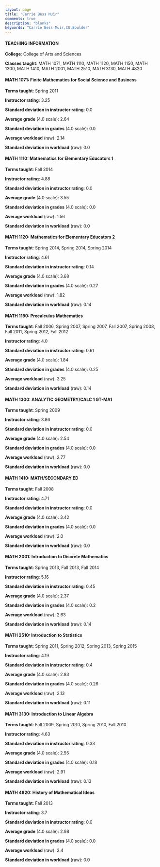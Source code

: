 ```yaml
---
layout: page
title: "Carrie Bess Muir" 
comments: true
description: "blanks"
keywords: "Carrie Bess Muir,CU,Boulder"
---
```

<head>
<script src="https://ajax.googleapis.com/ajax/libs/jquery/2.1.3/jquery.min.js"></script>
<script src="https://dl.dropboxusercontent.com/s/pc42nxpaw1ea4o9/highcharts.js?dl=0"></script>
<!-- <script src="../assets/js/highcharts.js"></script> -->
<style type="text/css">@font-face {
	font-family: "Bebas Neue";
	src: url(https://www.filehosting.org/file/details/544349/BebasNeue Regular.otf) format("opentype");
	}
	h1.Bebas { 
		font-family: "Bebas Neue", Verdana, Tahoma;
	}
</style>
</head>
	   
#### TEACHING INFORMATION

**College**: College of Arts and Sciences

**Classes taught**: MATH 1071, MATH 1110, MATH 1120, MATH 1150, MATH 1300, MATH 1410, MATH 2001, MATH 2510, MATH 3130, MATH 4820

#### MATH 1071: Finite Mathematics for Social Science and Business

**Terms taught**: Spring 2011

**Instructor rating**: 3.25

**Standard deviation in instructor rating**: 0.0

**Average grade** (4.0 scale): 2.64

**Standard deviation in grades** (4.0 scale): 0.0

**Average workload** (raw): 2.14

**Standard deviation in workload** (raw): 0.0

#### MATH 1110: Mathematics for Elementary Educators 1

**Terms taught**: Fall 2014

**Instructor rating**: 4.88

**Standard deviation in instructor rating**: 0.0

**Average grade** (4.0 scale): 3.55

**Standard deviation in grades** (4.0 scale): 0.0

**Average workload** (raw): 1.56

**Standard deviation in workload** (raw): 0.0

#### MATH 1120: Mathematics for Elementary Educators 2

**Terms taught**: Spring 2014, Spring 2014, Spring 2014

**Instructor rating**: 4.61

**Standard deviation in instructor rating**: 0.14

**Average grade** (4.0 scale): 3.68

**Standard deviation in grades** (4.0 scale): 0.27

**Average workload** (raw): 1.82

**Standard deviation in workload** (raw): 0.14

#### MATH 1150: Precalculus Mathematics

**Terms taught**: Fall 2006, Spring 2007, Spring 2007, Fall 2007, Spring 2008, Fall 2011, Spring 2012, Fall 2012

**Instructor rating**: 4.0

**Standard deviation in instructor rating**: 0.61

**Average grade** (4.0 scale): 1.84

**Standard deviation in grades** (4.0 scale): 0.25

**Average workload** (raw): 3.25

**Standard deviation in workload** (raw): 0.14

#### MATH 1300: ANALYTIC GEOMETRY/CALC 1 GT-MA1

**Terms taught**: Spring 2009

**Instructor rating**: 3.86

**Standard deviation in instructor rating**: 0.0

**Average grade** (4.0 scale): 2.54

**Standard deviation in grades** (4.0 scale): 0.0

**Average workload** (raw): 2.77

**Standard deviation in workload** (raw): 0.0

#### MATH 1410: MATH/SECONDARY ED

**Terms taught**: Fall 2008

**Instructor rating**: 4.71

**Standard deviation in instructor rating**: 0.0

**Average grade** (4.0 scale): 3.42

**Standard deviation in grades** (4.0 scale): 0.0

**Average workload** (raw): 2.0

**Standard deviation in workload** (raw): 0.0

#### MATH 2001: Introduction to Discrete Mathematics

**Terms taught**: Spring 2013, Fall 2013, Fall 2014

**Instructor rating**: 5.16

**Standard deviation in instructor rating**: 0.45

**Average grade** (4.0 scale): 2.37

**Standard deviation in grades** (4.0 scale): 0.2

**Average workload** (raw): 2.63

**Standard deviation in workload** (raw): 0.14

#### MATH 2510: Introduction to Statistics

**Terms taught**: Spring 2011, Spring 2012, Spring 2013, Spring 2015

**Instructor rating**: 4.19

**Standard deviation in instructor rating**: 0.4

**Average grade** (4.0 scale): 2.83

**Standard deviation in grades** (4.0 scale): 0.26

**Average workload** (raw): 2.13

**Standard deviation in workload** (raw): 0.11

#### MATH 3130: Introduction to Linear Algebra

**Terms taught**: Fall 2009, Spring 2010, Spring 2010, Fall 2010

**Instructor rating**: 4.63

**Standard deviation in instructor rating**: 0.33

**Average grade** (4.0 scale): 2.55

**Standard deviation in grades** (4.0 scale): 0.18

**Average workload** (raw): 2.91

**Standard deviation in workload** (raw): 0.13

#### MATH 4820: History of Mathematical Ideas

**Terms taught**: Fall 2013

**Instructor rating**: 3.7

**Standard deviation in instructor rating**: 0.0

**Average grade** (4.0 scale): 2.98

**Standard deviation in grades** (4.0 scale): 0.0

**Average workload** (raw): 2.4

**Standard deviation in workload** (raw): 0.0

